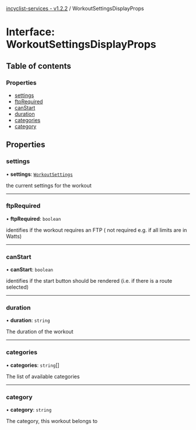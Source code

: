 [incyclist-services - v1.2.2](../README.md) / WorkoutSettingsDisplayProps

# Interface: WorkoutSettingsDisplayProps

## Table of contents

### Properties

- [settings](WorkoutSettingsDisplayProps.md#settings)
- [ftpRequired](WorkoutSettingsDisplayProps.md#ftprequired)
- [canStart](WorkoutSettingsDisplayProps.md#canstart)
- [duration](WorkoutSettingsDisplayProps.md#duration)
- [categories](WorkoutSettingsDisplayProps.md#categories)
- [category](WorkoutSettingsDisplayProps.md#category)

## Properties

### settings

• **settings**: [`WorkoutSettings`](WorkoutSettings.md)

the current settings for the workout

___

### ftpRequired

• **ftpRequired**: `boolean`

identifies if the workout requires an FTP ( not required e.g. if all limits are in Watts)

___

### canStart

• **canStart**: `boolean`

identifies if the start button should be rendered (i.e. if there is a route selected)

___

### duration

• **duration**: `string`

The duration of the workout

___

### categories

• **categories**: `string`[]

The list of available categories

___

### category

• **category**: `string`

The category, this workout belongs to
